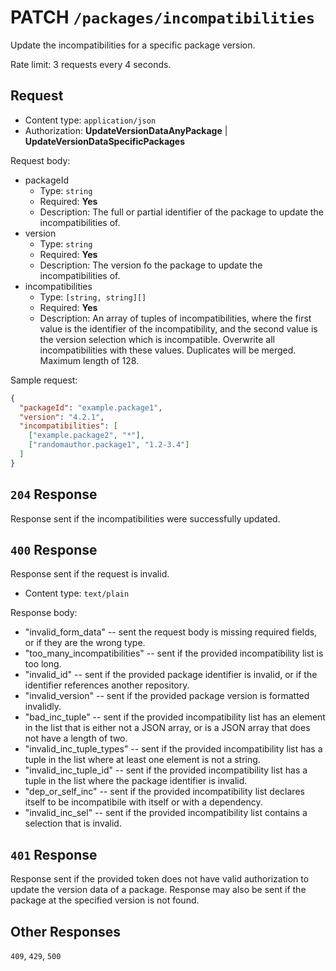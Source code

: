 # PATCH `/packages/incompatibilities`

Update the incompatibilities for a specific package version.

Rate limit: 3 requests every 4 seconds.

## Request

- Content type: `application/json`
- Authorization: **UpdateVersionDataAnyPackage** | **UpdateVersionDataSpecificPackages**

Request body:

- packageId
  - Type: `string`
  - Required: **Yes**
  - Description: The full or partial identifier of the package to update the incompatibilities of.
- version
  - Type: `string`
  - Required: **Yes**
  - Description: The version fo the package to update the incompatibilities of.
- incompatibilities
  - Type: `[string, string][]`
  - Required: **Yes**
  - Description: An array of tuples of incompatibilities, where the first value is the identifier of the incompatibility, and the second value is the version selection which is incompatible. Overwrite all incompatibilities with these values. Duplicates will be merged. Maximum length of 128.

Sample request:

```json
{
  "packageId": "example.package1",
  "version": "4.2.1",
  "incompatibilities": [
    ["example.package2", "*"],
    ["randomauthor.package1", "1.2-3.4"]
  ]
}
```

## `204` Response

Response sent if the incompatibilities were successfully updated.

## `400` Response

Response sent if the request is invalid.

- Content type: `text/plain`

Response body:

- "invalid_form_data" -- sent the request body is missing required fields, or if they are the wrong type.
- "too_many_incompatibilities" -- sent if the provided incompatibility list is too long.
- "invalid_id" -- sent if the provided package identifier is invalid, or if the identifier references another repository.
- "invalid_version" -- sent if the provided package version is formatted invalidly.
- "bad_inc_tuple" -- sent if the provided incompatibility list has an element in the list that is either not a JSON array, or is a JSON array that does not have a length of two.
- "invalid_inc_tuple_types" -- sent if the provided incompatibility list has a tuple in the list where at least one element is not a string.
- "invalid_inc_tuple_id" -- sent if the provided incompatibility list has a tuple in the list where the package identifier is invalid.
- "dep_or_self_inc" -- sent if the provided incompatibility list declares itself to be incompatibile with itself or with a dependency.
- "invalid_inc_sel" -- sent if the provided incompatibility list contains a selection that is invalid.

## `401` Response

Response sent if the provided token does not have valid authorization to update the version data of a package. Response may also be sent if the package at the specified version is not found.

## Other Responses

`409`, `429`, `500`
